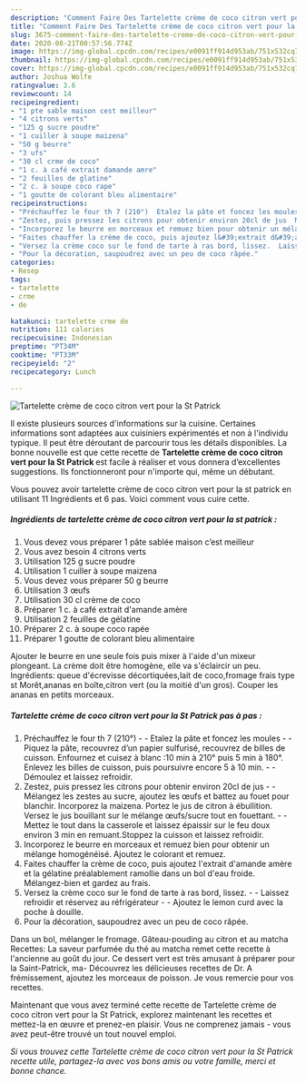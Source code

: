 ```yaml
---
description: "Comment Faire Des Tartelette crème de coco citron vert pour la St Patrick"
title: "Comment Faire Des Tartelette crème de coco citron vert pour la St Patrick"
slug: 3675-comment-faire-des-tartelette-creme-de-coco-citron-vert-pour-la-st-patrick
date: 2020-08-21T00:57:56.774Z
image: https://img-global.cpcdn.com/recipes/e0091ff914d953ab/751x532cq70/tartelette-creme-de-coco-citron-vert-pour-la-st-patrick-photo-principale-de-la-recette.jpg
thumbnail: https://img-global.cpcdn.com/recipes/e0091ff914d953ab/751x532cq70/tartelette-creme-de-coco-citron-vert-pour-la-st-patrick-photo-principale-de-la-recette.jpg
cover: https://img-global.cpcdn.com/recipes/e0091ff914d953ab/751x532cq70/tartelette-creme-de-coco-citron-vert-pour-la-st-patrick-photo-principale-de-la-recette.jpg
author: Joshua Wolfe
ratingvalue: 3.6
reviewcount: 14
recipeingredient:
- "1 pte sable maison cest meilleur"
- "4 citrons verts"
- "125 g sucre poudre"
- "1 cuiller à soupe maizena"
- "50 g beurre"
- "3 ufs"
- "30 cl crme de coco"
- "1 c. à café extrait damande amre"
- "2 feuilles de glatine"
- "2 c. à soupe coco rape"
- "1 goutte de colorant bleu alimentaire"
recipeinstructions:
- "Préchauffez le four th 7 (210°)  Etalez la pâte et foncez les moules  Piquez la pâte, recouvrez d’un papier sulfurisé, recouvrez de billes de cuisson. Enfournez et cuisez à blanc :10 min à 210° puis 5 min à 180°. Enlevez les billes de cuisson, puis poursuivre encore 5 à 10 min.  Démoulez et laissez refroidir."
- "Zestez, puis pressez les citrons pour obtenir environ 20cl de jus  Mélangez les zestes au sucre, ajoutez les œufs et battez au fouet pour blanchir. Incorporez la maizena. Portez le jus de citron à ébullition. Versez le jus bouillant sur le mélange œufs/sucre tout en fouettant.  Mettez le tout dans la casserole et laissez épaissir sur le feu doux environ 3 min en remuant.Stoppez la cuisson et laissez refroidir."
- "Incorporez le beurre en morceaux et remuez bien pour obtenir un mélange homogénéisé. Ajoutez le colorant et remuez."
- "Faites chauffer la crème de coco, puis ajoutez l&#39;extrait d&#39;amande amère et la gélatine préalablement ramollie dans un bol d&#39;eau froide. Mélangez-bien et gardez au frais."
- "Versez la crème coco sur le fond de tarte à ras bord, lissez.  Laissez refroidir et réservez au réfrigérateur  Ajoutez le lemon curd avec la poche à douille."
- "Pour la décoration, saupoudrez avec un peu de coco râpée."
categories:
- Resep
tags:
- tartelette
- crme
- de

katakunci: tartelette crme de 
nutrition: 111 calories
recipecuisine: Indonesian
preptime: "PT34M"
cooktime: "PT33M"
recipeyield: "2"
recipecategory: Lunch

---
```



![Tartelette crème de coco citron vert pour la St Patrick](https://img-global.cpcdn.com/recipes/e0091ff914d953ab/751x532cq70/tartelette-creme-de-coco-citron-vert-pour-la-st-patrick-photo-principale-de-la-recette.jpg)

Il existe plusieurs sources d'informations sur la cuisine. Certaines informations sont adaptées aux cuisiniers expérimentés et non à l'individu typique. Il peut être déroutant de parcourir tous les détails disponibles. La bonne nouvelle est que cette recette de <strong> Tartelette crème de coco citron vert pour la St Patrick </strong> est facile à réaliser et vous donnera d’excellentes suggestions. Ils fonctionneront pour n'importe qui, même un débutant.

<!--inarticleads1-->

Vous pouvez avoir tartelette crème de coco citron vert pour la st patrick en utilisant 11 Ingrédients et 6 pas. Voici comment vous cuire cette.

##### Ingrédients de tartelette crème de coco citron vert pour la st patrick :

1. Vous devez vous préparer 1 pâte sablée maison c’est meilleur
1. Vous avez besoin 4 citrons verts
1. Utilisation 125 g sucre poudre
1. Utilisation 1 cuiller à soupe maizena
1. Vous devez vous préparer 50 g beurre
1. Utilisation 3 œufs
1. Utilisation 30 cl crème de coco
1. Préparer 1 c. à café extrait d&#39;amande amère
1. Utilisation 2 feuilles de gélatine
1. Préparer 2 c. à soupe coco rapée
1. Préparer 1 goutte de colorant bleu alimentaire


Ajouter le beurre en une seule fois puis mixer à l&#39;aide d&#39;un mixeur plongeant. La crème doit être homogène, elle va s&#39;éclaircir un peu. Ingrédients: queue d&#39;écrevisse décortiquées,lait de coco,fromage frais type st Morêt,ananas en boîte,citron vert (ou la moitié d&#39;un gros). Couper les ananas en petits morceaux. 

<!--inarticleads2-->

##### Tartelette crème de coco citron vert pour la St Patrick pas à pas :

1. Préchauffez le four th 7 (210°) -  - Etalez la pâte et foncez les moules -  - Piquez la pâte, recouvrez d’un papier sulfurisé, recouvrez de billes de cuisson. Enfournez et cuisez à blanc :10 min à 210° puis 5 min à 180°. Enlevez les billes de cuisson, puis poursuivre encore 5 à 10 min. -  - Démoulez et laissez refroidir.
1. Zestez, puis pressez les citrons pour obtenir environ 20cl de jus -  - Mélangez les zestes au sucre, ajoutez les œufs et battez au fouet pour blanchir. Incorporez la maizena. Portez le jus de citron à ébullition. Versez le jus bouillant sur le mélange œufs/sucre tout en fouettant. -  - Mettez le tout dans la casserole et laissez épaissir sur le feu doux environ 3 min en remuant.Stoppez la cuisson et laissez refroidir.
1. Incorporez le beurre en morceaux et remuez bien pour obtenir un mélange homogénéisé. Ajoutez le colorant et remuez.
1. Faites chauffer la crème de coco, puis ajoutez l&#39;extrait d&#39;amande amère et la gélatine préalablement ramollie dans un bol d&#39;eau froide. Mélangez-bien et gardez au frais.
1. Versez la crème coco sur le fond de tarte à ras bord, lissez. -  - Laissez refroidir et réservez au réfrigérateur -  - Ajoutez le lemon curd avec la poche à douille.
1. Pour la décoration, saupoudrez avec un peu de coco râpée.


Dans un bol, mélanger le fromage. Gâteau-pouding au citron et au matcha Recettes: La saveur parfumée du thé au matcha remet cette recette à l&#39;ancienne au goût du jour. Ce dessert vert est très amusant à préparer pour la Saint-Patrick, ma- Découvrez les délicieuses recettes de Dr. A frémissement, ajoutez les morceaux de poisson. Je vous remercie pour vos recettes. 

<!--inarticleads1-->

<p>
Maintenant que vous avez terminé cette recette de Tartelette crème de coco citron vert pour la St Patrick, explorez maintenant les recettes et mettez-la en œuvre et prenez-en plaisir. Vous ne comprenez jamais - vous avez peut-être trouvé un tout nouvel emploi.
</p>

<p>
<i>Si vous trouvez cette Tartelette crème de coco citron vert pour la St Patrick recette utile, partagez-la avec vos bons amis ou votre famille, merci et bonne chance.</i>
</p>
